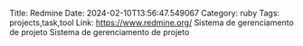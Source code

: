 Title: Redmine
Date: 2024-02-10T13:56:47.549067
Category: ruby
Tags: projects,task,tool
Link: https://www.redmine.org/
Sistema de gerenciamento de projeto
Sistema de gerenciamento de projeto
